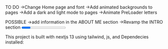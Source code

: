 TO DO
->Change Home page and font <DONE>
->Add animated backgrounds to pages
->Add a dark and light mode to pages
->Animate PreLoader letters


POSSIBLE
->add information in the ABOUT ME section <DONE>
->Revamp the INTRO section <PROGRESS>

This project is built with nextjs 13 using tailwind, js, and 
Dependecies installed: 